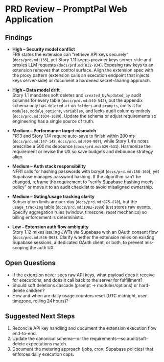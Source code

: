 # PRD Review – PromptPal Web Application

## Findings

- **High – Security model conflict**  
  FR9 states the extension can “retrieve API keys securely” (`docs/prd.md:135`), yet Story 1.11 keeps provider keys server-side and proxies LLM requests (`docs/prd.md:832-834`). Exposing raw keys to an extension removes that control surface. Align the extension spec with the proxy pattern (extension calls an execution endpoint that injects keys server-side) or document a hardened secret-sharing approach.

- **High – Data model drift**  
  Story 1.1 mandates soft deletes and `created_by`/`updated_by` audit columns for every table (`docs/prd.md:540-543`), but the appendix schema only has `deleted_at` on `folders` and `prompts`, omits it for `modules`, `module_options`, `variables`, and lacks audit columns entirely (`docs/prd.md:1034-1089`). Update the schema or adjust requirements so engineering has a single source of truth.

- **Medium – Performance target mismatch**  
  FR13 and Story 1.14 require auto-save to finish within 200 ms (`docs/prd.md:147-148`, `docs/prd.md:904-907`), while Story 1.4’s notes prescribe a 500 ms debounce (`docs/prd.md:629-631`). Harmonize the requirement or revise the UX so save budgets and debounce strategy align.

- **Medium – Auth stack responsibility**  
  NFR1 calls for hashing passwords with bcrypt (`docs/prd.md:158-160`), yet Supabase manages password hashing. If the algorithm can’t be changed, reframe the requirement to “verify Supabase hashing meets policy” or move it to an audit checklist to avoid misaligned ownership.

- **Medium – Gating/usage tracking clarity**  
  Subscription limits are per-day (`docs/prd.md:875-878`), but the `usage_tracking` table (`docs/prd.md:1082-1089`) just stores raw events. Specify aggregation rules (window, timezone, reset mechanics) so billing enforcement is deterministic.

- **Low – Extension auth flow ambiguity**  
  Story 1.12 mixes issuing JWTs via Supabase with an OAuth consent flow (`docs/prd.md:846-863`). Clarify whether the extension relies on existing Supabase sessions, a dedicated OAuth client, or both, to prevent mis-scoping the auth UX.

## Open Questions

- If the extension never sees raw API keys, what payload does it receive for executions, and does it call back to the server for fulfillment?
- Should soft deletions cascade (prompt → modules/options) or hard-delete children?
- How and when are daily usage counters reset (UTC midnight, user timezone, rolling 24 hours)?

## Suggested Next Steps

1. Reconcile API key handling and document the extension execution flow end-to-end.
2. Update the canonical schema—or the requirements—so audit/soft-delete expectations match.
3. Document the metering approach (jobs, cron, Supabase policies) that enforces daily execution caps.

